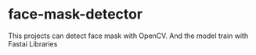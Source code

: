 # face-mask-detector
This projects can detect face mask with OpenCV. And the model train with Fastai Libraries
